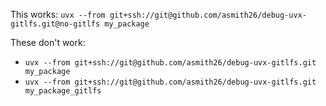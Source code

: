 This works: `uvx --from git+ssh://git@github.com/asmith26/debug-uvx-gitlfs.git@no-gitlfs my_package`

These don't work:
- `uvx --from git+ssh://git@github.com/asmith26/debug-uvx-gitlfs.git my_package`
- `uvx --from git+ssh://git@github.com/asmith26/debug-uvx-gitlfs.git my_package_gitlfs`
